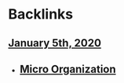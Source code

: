 
# Backlinks
## [January 5th, 2020](<January 5th, 2020.md>)
- ## [Micro Organization](<Micro Organization.md>)


